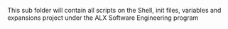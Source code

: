 This sub folder will contain all scripts on the Shell, init files, variables and expansions project under the ALX Software Engineering program
